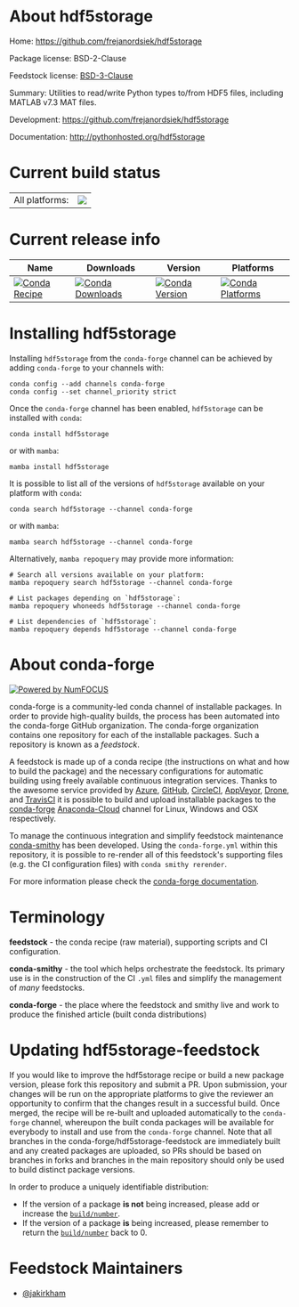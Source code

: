 About hdf5storage
=================

Home: https://github.com/frejanordsiek/hdf5storage

Package license: BSD-2-Clause

Feedstock license: [BSD-3-Clause](https://github.com/conda-forge/hdf5storage-feedstock/blob/main/LICENSE.txt)

Summary: Utilities to read/write Python types to/from HDF5 files, including MATLAB v7.3 MAT files.

Development: https://github.com/frejanordsiek/hdf5storage

Documentation: http://pythonhosted.org/hdf5storage

Current build status
====================


<table><tr><td>All platforms:</td>
    <td>
      <a href="https://dev.azure.com/conda-forge/feedstock-builds/_build/latest?definitionId=3003&branchName=main">
        <img src="https://dev.azure.com/conda-forge/feedstock-builds/_apis/build/status/hdf5storage-feedstock?branchName=main">
      </a>
    </td>
  </tr>
</table>

Current release info
====================

| Name | Downloads | Version | Platforms |
| --- | --- | --- | --- |
| [![Conda Recipe](https://img.shields.io/badge/recipe-hdf5storage-green.svg)](https://anaconda.org/conda-forge/hdf5storage) | [![Conda Downloads](https://img.shields.io/conda/dn/conda-forge/hdf5storage.svg)](https://anaconda.org/conda-forge/hdf5storage) | [![Conda Version](https://img.shields.io/conda/vn/conda-forge/hdf5storage.svg)](https://anaconda.org/conda-forge/hdf5storage) | [![Conda Platforms](https://img.shields.io/conda/pn/conda-forge/hdf5storage.svg)](https://anaconda.org/conda-forge/hdf5storage) |

Installing hdf5storage
======================

Installing `hdf5storage` from the `conda-forge` channel can be achieved by adding `conda-forge` to your channels with:

```
conda config --add channels conda-forge
conda config --set channel_priority strict
```

Once the `conda-forge` channel has been enabled, `hdf5storage` can be installed with `conda`:

```
conda install hdf5storage
```

or with `mamba`:

```
mamba install hdf5storage
```

It is possible to list all of the versions of `hdf5storage` available on your platform with `conda`:

```
conda search hdf5storage --channel conda-forge
```

or with `mamba`:

```
mamba search hdf5storage --channel conda-forge
```

Alternatively, `mamba repoquery` may provide more information:

```
# Search all versions available on your platform:
mamba repoquery search hdf5storage --channel conda-forge

# List packages depending on `hdf5storage`:
mamba repoquery whoneeds hdf5storage --channel conda-forge

# List dependencies of `hdf5storage`:
mamba repoquery depends hdf5storage --channel conda-forge
```


About conda-forge
=================

[![Powered by
NumFOCUS](https://img.shields.io/badge/powered%20by-NumFOCUS-orange.svg?style=flat&colorA=E1523D&colorB=007D8A)](https://numfocus.org)

conda-forge is a community-led conda channel of installable packages.
In order to provide high-quality builds, the process has been automated into the
conda-forge GitHub organization. The conda-forge organization contains one repository
for each of the installable packages. Such a repository is known as a *feedstock*.

A feedstock is made up of a conda recipe (the instructions on what and how to build
the package) and the necessary configurations for automatic building using freely
available continuous integration services. Thanks to the awesome service provided by
[Azure](https://azure.microsoft.com/en-us/services/devops/), [GitHub](https://github.com/),
[CircleCI](https://circleci.com/), [AppVeyor](https://www.appveyor.com/),
[Drone](https://cloud.drone.io/welcome), and [TravisCI](https://travis-ci.com/)
it is possible to build and upload installable packages to the
[conda-forge](https://anaconda.org/conda-forge) [Anaconda-Cloud](https://anaconda.org/)
channel for Linux, Windows and OSX respectively.

To manage the continuous integration and simplify feedstock maintenance
[conda-smithy](https://github.com/conda-forge/conda-smithy) has been developed.
Using the ``conda-forge.yml`` within this repository, it is possible to re-render all of
this feedstock's supporting files (e.g. the CI configuration files) with ``conda smithy rerender``.

For more information please check the [conda-forge documentation](https://conda-forge.org/docs/).

Terminology
===========

**feedstock** - the conda recipe (raw material), supporting scripts and CI configuration.

**conda-smithy** - the tool which helps orchestrate the feedstock.
                   Its primary use is in the construction of the CI ``.yml`` files
                   and simplify the management of *many* feedstocks.

**conda-forge** - the place where the feedstock and smithy live and work to
                  produce the finished article (built conda distributions)


Updating hdf5storage-feedstock
==============================

If you would like to improve the hdf5storage recipe or build a new
package version, please fork this repository and submit a PR. Upon submission,
your changes will be run on the appropriate platforms to give the reviewer an
opportunity to confirm that the changes result in a successful build. Once
merged, the recipe will be re-built and uploaded automatically to the
`conda-forge` channel, whereupon the built conda packages will be available for
everybody to install and use from the `conda-forge` channel.
Note that all branches in the conda-forge/hdf5storage-feedstock are
immediately built and any created packages are uploaded, so PRs should be based
on branches in forks and branches in the main repository should only be used to
build distinct package versions.

In order to produce a uniquely identifiable distribution:
 * If the version of a package **is not** being increased, please add or increase
   the [``build/number``](https://docs.conda.io/projects/conda-build/en/latest/resources/define-metadata.html#build-number-and-string).
 * If the version of a package **is** being increased, please remember to return
   the [``build/number``](https://docs.conda.io/projects/conda-build/en/latest/resources/define-metadata.html#build-number-and-string)
   back to 0.

Feedstock Maintainers
=====================

* [@jakirkham](https://github.com/jakirkham/)

